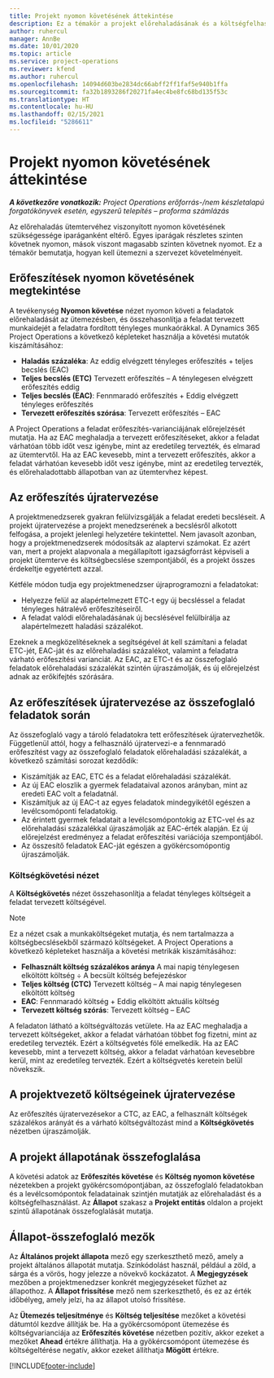 ```yaml
---
title: Projekt nyomon követésének áttekintése
description: Ez a témakör a projekt előrehaladásának és a költségfelhasználásnak a nyomon követéséről nyújt információkat.
author: ruhercul
manager: AnnBe
ms.date: 10/01/2020
ms.topic: article
ms.service: project-operations
ms.reviewer: kfend
ms.author: ruhercul
ms.openlocfilehash: 14094d603be2834dc66abff2ff1faf5e940b1ffa
ms.sourcegitcommit: fa32b1893286f20271fa4ec4be8fc68bd135f53c
ms.translationtype: HT
ms.contentlocale: hu-HU
ms.lasthandoff: 02/15/2021
ms.locfileid: "5286611"
---
```

# <a name="project-tracking-overview"></a>Projekt nyomon követésének áttekintése

_**A következőre vonatkozik:** Project Operations erőforrás-/nem készletalapú forgatókönyvek esetén, egyszerű telepítés – proforma számlázás_

Az előrehaladás ütemtervéhez viszonyított nyomon követésének szükségessége iparáganként eltérő. Egyes iparágak részletes szinten követnek nyomon, mások viszont magasabb szinten követnek nyomot. Ez a témakör bemutatja, hogyan kell ütemezni a szervezet követelményeit.

## <a name="effort-tracking-view"></a>Erőfeszítések nyomon követésének megtekintése

A tevékenység **Nyomon követése** nézet nyomon követi a feladatok előrehaladását az ütemezésben, és összehasonlítja a feladat tervezett munkaidejét a feladatra fordított tényleges munkaórákkal. A Dynamics 365 Project Operations a következő képleteket használja a követési mutatók kiszámításához:

- **Haladás százaléka**: Az eddig elvégzett tényleges erőfeszítés + teljes becslés (EAC) 
- **Teljes becslés (ETC)** Tervezett erőfeszítés – A ténylegesen elvégzett erőfeszítés eddig 
- **Teljes becslés (EAC)**: Fennmaradó erőfeszítés + Eddig elvégzett tényleges erőfeszítés 
- **Tervezett erőfeszítés szórása**: Tervezett erőfeszítés – EAC

A Project Operations a feladat erőfeszítés-varianciájának előrejelzését mutatja. Ha az EAC meghaladja a tervezett erőfeszítéseket, akkor a feladat várhatóan több időt vesz igénybe, mint az eredetileg tervezték, és elmarad az ütemtervtől. Ha az EAC kevesebb, mint a tervezett erőfeszítés, akkor a feladat várhatóan kevesebb időt vesz igénybe, mint az eredetileg tervezték, és előrehaladottabb állapotban van az ütemtervhez képest.

## <a name="reprojecting-effort"></a>Az erőfeszítés újratervezése

A projektmenedzserek gyakran felülvizsgálják a feladat eredeti becsléseit. A projekt újratervezése a projekt menedzserének a becslésről alkotott felfogása, a projekt jelenlegi helyzetére tekintettel. Nem javasolt azonban, hogy a projektmenedzserek módosítsák az alaptervi számokat. Ez azért van, mert a projekt alapvonala a megállapított igazságforrást képviseli a projekt ütemterve és költségbecslése szempontjából, és a projekt összes érdekeltje egyetértett azzal.

Kétféle módon tudja egy projektmenedzser újraprogramozni a feladatokat:

- Helyezze felül az alapértelmezett ETC-t egy új becsléssel a feladat tényleges hátralévő erőfeszítéseiről. 
- A feladat valódi előrehaladásának új becslésével felülbírálja az alapértelmezett haladási százalékot.

Ezeknek a megközelítéseknek a segítségével át kell számítani a feladat ETC-jét, EAC-ját és az előrehaladási százalékot, valamint a feladatra várható erőfeszítési varianciát. Az EAC, az ETC-t és az összefoglaló feladatok előrehaladási százalékát szintén újraszámolják, és új előrejelzést adnak az erőkifejtés szórására.

## <a name="reprojection-of-effort-on-summary-tasks"></a>Az erőfeszítések újratervezése az összefoglaló feladatok során

Az összefoglaló vagy a tároló feladatokra tett erőfeszítések újratervezhetők. Függetlenül attól, hogy a felhasználó újratervezi-e a fennmaradó erőfeszítést vagy az összefoglaló feladatok előrehaladási százalékát, a következő számítási sorozat kezdődik:

- Kiszámítják az EAC, ETC és a feladat előrehaladási százalékát.
- Az új EAC eloszlik a gyermek feladataival azonos arányban, mint az eredeti EAC volt a feladatnál.
- Kiszámítjuk az új EAC-t az egyes feladatok mindegyikétől egészen a levélcsomóponti feladatokig. 
- Az érintett gyermek feladatait a levélcsomópontokig az ETC-vel és az előrehaladási százalékkal újraszámolják az EAC-érték alapján. Ez új előrejelzést eredményez a feladat erőfeszítési variációja szempontjából. 
- Az összesítő feladatok EAC-ját egészen a gyökércsomópontig újraszámolják.

### <a name="cost-tracking-view"></a>Költségkövetési nézet 

A **Költségkövetés** nézet összehasonlítja a feladat tényleges költségeit a feladat tervezett költségével. 

> [!NOTE]
> Ez a nézet csak a munkaköltségeket mutatja, és nem tartalmazza a költségbecslésekből származó költségeket. A Project Operations a következő képleteket használja a követési metrikák kiszámításához:

- **Felhasznált költség százalékos aránya** A mai napig ténylegesen elköltött költség ÷ A becsült költség befejezéskor
- **Teljes költség (CTC)** Tervezett költség – A mai napig ténylegesen elköltött költség
- **EAC**: Fennmaradó költség + Eddig elköltött aktuális költség
- **Tervezett költség szórás**: Tervezett költség – EAC

A feladaton látható a költségváltozás vetülete. Ha az EAC meghaladja a tervezett költségeket, akkor a feladat várhatóan többet fog fizetni, mint az eredetileg tervezték. Ezért a költségvetés fölé emelkedik. Ha az EAC kevesebb, mint a tervezett költség, akkor a feladat várhatóan kevesebbre kerül, mint az eredetileg tervezték. Ezért a költségvetés keretein belül növekszik.

## <a name="project-managers-reprojection-of-cost"></a>A projektvezető költségeinek újratervezése

Az erőfeszítés újratervezésekor a CTC, az EAC, a felhasznált költségek százalékos arányát és a várható költségváltozást mind a **Költségkövetés** nézetben újraszámolják.

## <a name="project-status-summary"></a>A projekt állapotának összefoglalása

A követési adatok az **Erőfeszítés követése** és **Költség nyomon követése** nézetekben a projekt gyökércsomópontjában, az összefoglaló feladatokban és a levélcsomópontok feladatainak szintjén mutatják az előrehaladást és a költségfelhasználást. Az **Állapot** szakasz a **Projekt entitás** oldalon a projekt szintű állapotának összefoglalását mutatja.

## <a name="status-summary-fields"></a>Állapot-összefoglaló mezők

Az **Általános projekt állapota** mező egy szerkeszthető mező, amely a projekt általános állapotát mutatja. Színkódolást használ, például a zöld, a sárga és a vörös, hogy jelezze a növekvő kockázatot. A **Megjegyzések** mezőben a projektmenedzser konkrét megjegyzéseket fűzhet az állapothoz. A **Állapot frissítése** mező nem szerkeszthető, és ez az érték időbélyeg, amely jelzi, ha az állapot utolsó frissítése.

Az **Ütemezés teljesítménye** és **Költség teljesítése** mezőket a követési dátumtól kezdve állítják be. Ha a gyökércsomópont ütemezése és költségvarianciája az **Erőfeszítés követése** nézetben pozitív, akkor ezeket a mezőket **Ahead** értékre állíthatja. Ha a gyökércsomópont ütemezése és költségeltérése negatív, akkor ezeket állíthatja **Mögött** értékre.


[!INCLUDE[footer-include](../includes/footer-banner.md)]